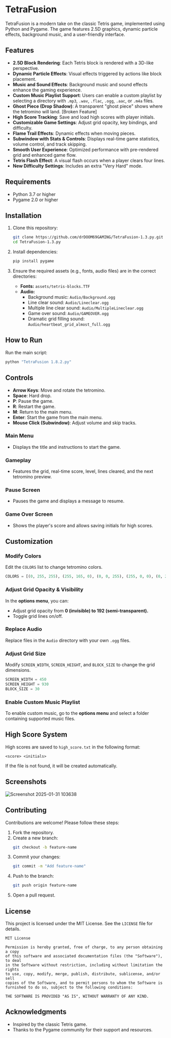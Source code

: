 # TetraFusion

TetraFusion is a modern take on the classic Tetris game, implemented using Python and Pygame. The game features 2.5D graphics, dynamic particle effects, background music, and a user-friendly interface.

## Features

- **2.5D Block Rendering**: Each Tetris block is rendered with a 3D-like perspective.
- **Dynamic Particle Effects**: Visual effects triggered by actions like block placement.
- **Music and Sound Effects**: Background music and sound effects enhance the gaming experience.
- **Custom Music Playlist Support**: Users can enable a custom playlist by selecting a directory with `.mp3`, `.wav`, `.flac`, `.ogg`, `.aac`, or `.m4a` files.
- **Ghost Piece (Drop Shadow)**: A transparent "ghost piece" shows where the tetromino will land. [Broken Feature]
- **High Score Tracking**: Save and load high scores with player initials.
- **Customizable Game Settings**: Adjust grid opacity, key bindings, and difficulty.
- **Flame Trail Effects**: Dynamic effects when moving pieces.
- **Subwindow with Stats & Controls**: Displays real-time game statistics, volume control, and track skipping.
- **Smooth User Experience**: Optimized performance with pre-rendered grid and enhanced game flow.
- **Tetris Flash Effect**: A visual flash occurs when a player clears four lines.
- **New Difficulty Settings**: Includes an extra "Very Hard" mode.

## Requirements

- Python 3.7 or higher
- Pygame 2.0 or higher

## Installation

1. Clone this repository:
   ```bash
   git clone https://github.com/drDOOM69GAMING/TetraFusion-1.3.py.git
   cd TetraFusion-1.3.py
   ```

2. Install dependencies:
   ```bash
   pip install pygame
   ```

3. Ensure the required assets (e.g., fonts, audio files) are in the correct directories:
   - **Fonts:** `assets/tetris-blocks.TTF`
   - **Audio:**
     - Background music: `Audio/Background.ogg`
     - Line clear sound: `Audio/Lineclear.ogg`
     - Multiple line clear sound: `Audio/MultipleLineclear.ogg`
     - Game over sound: `Audio/GAMEOVER.ogg`
     - Dramatic grid filling sound: `Audio/heartbeat_grid_almost_full.ogg`

## How to Run

Run the main script:
```bash
python "TetraFusion 1.8.2.py"
```

## Controls

- **Arrow Keys**: Move and rotate the tetromino.
- **Space**: Hard drop.
- **P**: Pause the game.
- **R**: Restart the game.
- **M**: Return to the main menu.
- **Enter**: Start the game from the main menu.
- **Mouse Click (Subwindow)**: Adjust volume and skip tracks.

### Main Menu
- Displays the title and instructions to start the game.

### Gameplay
- Features the grid, real-time score, level, lines cleared, and the next tetromino preview.

### Pause Screen
- Pauses the game and displays a message to resume.

### Game Over Screen
- Shows the player's score and allows saving initials for high scores.

## Customization

### Modify Colors
Edit the `COLORS` list to change tetromino colors.
```python
COLORS = [(0, 255, 255), (255, 165, 0), (0, 0, 255), (255, 0, 0), (0, 255, 0), (255, 255, 0), (128, 0, 128)]
```

### Adjust Grid Opacity & Visibility
In the **options menu**, you can:
- Adjust grid opacity from **0 (invisible) to 192 (semi-transparent).**
- Toggle grid lines on/off.

### Replace Audio
Replace files in the `Audio` directory with your own `.ogg` files.

### Adjust Grid Size
Modify `SCREEN_WIDTH`, `SCREEN_HEIGHT`, and `BLOCK_SIZE` to change the grid dimensions.
```python
SCREEN_WIDTH = 450
SCREEN_HEIGHT = 930
BLOCK_SIZE = 30
```

### Enable Custom Music Playlist
To enable custom music, go to the **options menu** and select a folder containing supported music files.

## High Score System

High scores are saved to `high_score.txt` in the following format:
```
<score> <initials>
```
If the file is not found, it will be created automatically.

## Screenshots

![Screenshot 2025-01-31 103638](https://github.com/user-attachments/assets/f3605dd9-4ffd-42de-a169-ca6782b672f1)

## Contributing

Contributions are welcome! Please follow these steps:
1. Fork the repository.
2. Create a new branch:
   ```bash
   git checkout -b feature-name
   ```
3. Commit your changes:
   ```bash
   git commit -m "Add feature-name"
   ```
4. Push to the branch:
   ```bash
   git push origin feature-name
   ```
5. Open a pull request.

## License

This project is licensed under the MIT License. See the `LICENSE` file for details.

```
MIT License

Permission is hereby granted, free of charge, to any person obtaining a copy
of this software and associated documentation files (the "Software"), to deal
in the Software without restriction, including without limitation the rights
to use, copy, modify, merge, publish, distribute, sublicense, and/or sell
copies of the Software, and to permit persons to whom the Software is
furnished to do so, subject to the following conditions:

THE SOFTWARE IS PROVIDED "AS IS", WITHOUT WARRANTY OF ANY KIND.
```

## Acknowledgments

- Inspired by the classic Tetris game.
- Thanks to the Pygame community for their support and resources.

